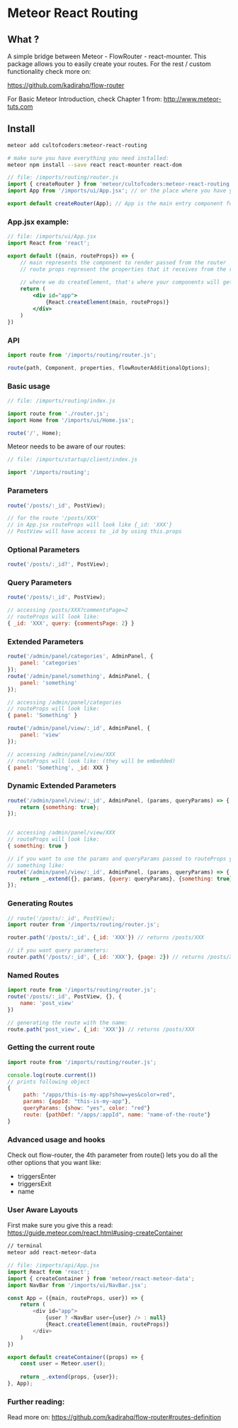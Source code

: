 Meteor React Routing
====================

## What ?
A simple bridge between Meteor - FlowRouter - react-mounter. This package allows you
to easily create your routes. For the rest / custom functionality check more on:

https://github.com/kadirahq/flow-router

For Basic Meteor Introduction, check Chapter 1 from: http://www.meteor-tuts.com 

## Install
```bash
meteor add cultofcoders:meteor-react-routing

# make sure you have everything you need installed:
meteor npm install --save react react-mounter react-dom
```

```js
// file: /imports/routing/router.js
import { createRouter } from 'meteor/cultofcoders:meteor-react-routing';
import App from '/imports/ui/App.jsx'; // or the place where you have your main entry component

export default createRouter(App); // App is the main entry component for your routes
```

### App.jsx example:
```jsx
// file: /imports/ui/App.jsx
import React from 'react';

export default ({main, routeProps}) => {
    // main represents the component to render passed from the router
    // route props represent the properties that it receives from the router
    
    // where we do createElement, that's where your components will get rendered.
    return (
        <div id="app">
            {React.createElement(main, routeProps)}
        </div>
    )
})
```

### API
```js
import route from '/imports/routing/router.js';

route(path, Component, properties, flowRouterAdditionalOptions);
```

### Basic usage

```js
// file: /imports/routing/index.js

import route from './router.js';
import Home from '/imports/ui/Home.jsx';

route('/', Home);
```

Meteor needs to be aware of our routes:

```js
// file: /imports/startup/client/index.js

import '/imports/routing';
```

### Parameters

```js
route('/posts/:_id', PostView);

// for the route '/posts/XXX'
// in App.jsx routeProps will look like {_id: 'XXX'}
// PostView will have access to _id by using this.props
```

### Optional Parameters
```js
route('/posts/:_id?', PostView);
```

### Query Parameters
```js
route('/posts/:_id', PostView);

// accessing /posts/XXX?commentsPage=2
// routeProps will look like:
{ _id: 'XXX', query: {commentsPage: 2} }
```

### Extended Parameters
```js
route('/admin/panel/categories', AdminPanel, {
    panel: 'categories'
});
route('/admin/panel/something', AdminPanel, {
    panel: 'something'
});

// accessing /admin/panel/categories
// routeProps will look like:
{ panel: 'Something' }

route('/admin/panel/view/:_id', AdminPanel, {
    panel: 'view'
});

// accessing /admin/panel/view/XXX
// routeProps will look like: (they will be embedded)
{ panel: 'Something', _id: XXX }
```

### Dynamic Extended Parameters
```js
route('/admin/panel/view/:_id', AdminPanel, (params, queryParams) => {
    return {something: true};
});


// accessing /admin/panel/view/XXX
// routeProps will look like:
{ something: true }

// if you want to use the params and queryParams passed to routeProps you have to do it manually
// something like:
route('/admin/panel/view/:_id', AdminPanel, (params, queryParams) => {
    return _.extend({}, params, {query: queryParams}, {something: true});
});
```

### Generating Routes
```js
// route('/posts/:_id', PostView);
import router from '/imports/routing/router.js';

router.path('/posts/:_id', {_id: 'XXX'}) // returns /posts/XXX

// if you want query parameters:
router.path('/posts/:_id', {_id: 'XXX'}, {page: 2}) // returns /posts/XXX?page=2
```

### Named Routes
```js
import route from '/imports/routing/router.js';
route('/posts/:_id', PostView, {}, {
    name: 'post_view'
})

// generating the route with the name:
route.path('post_view', {_id: 'XXX'}) // returns /posts/XXX
```

### Getting the current route
```js
import route from '/imports/routing/router.js';

console.log(route.current()) 
// prints following object
{
     path: "/apps/this-is-my-app?show=yes&color=red",
     params: {appId: "this-is-my-app"},
     queryParams: {show: "yes", color: "red"}
     route: {pathDef: "/apps/:appId", name: "name-of-the-route"}
}
```

### Advanced usage and hooks

Check out flow-router, the 4th parameter from route() lets you do all the other options that you want like:
- triggersEnter
- triggersExit
- name

### User Aware Layouts

First make sure you give this a read: 
https://guide.meteor.com/react.html#using-createContainer

```bash
// terminal
meteor add react-meteor-data
```

```js
// file: /imports/api/App.jsx
import React from 'react';
import { createContainer } from 'meteor/react-meteor-data';
import NavBar from '/imports/ui/NavBar.jsx';

const App = ({main, routeProps, user}) => {
    return (
        <div id="app">
            {user ? <NavBar user={user} /> : null}
            {React.createElement(main, routeProps)}
        </div>
    )
})

export default createContainer((props) => {
    const user = Meteor.user();
    
    return _.extend(props, {user});
}, App);
```

### Further reading:

Read more on: https://github.com/kadirahq/flow-router#routes-definition